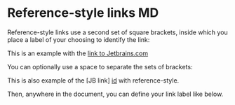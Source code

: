 # Reference-style links MD

Reference-style links use a second set of square brackets,
inside which you place a label of your choosing to identify the link:

This is an example with the [link to Jetbrains.com][id]

You can optionally use a space to separate the sets of brackets:

This is also example of the [JB link] [id] with reference-style.

Then, anywhere in the document, you can define your link label like below.

[id]: https://www.jetbrains.com/  "Optional Title Here"